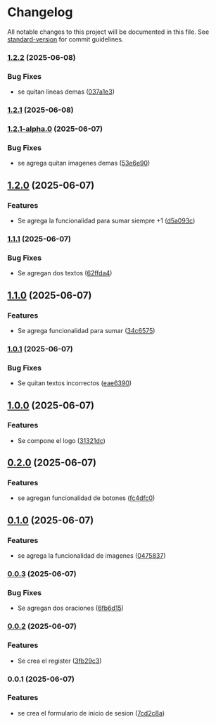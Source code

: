 # Changelog

All notable changes to this project will be documented in this file. See [standard-version](https://github.com/conventional-changelog/standard-version) for commit guidelines.

### [1.2.2](https://github.com/ndelacruz-2023048/ProyectoDePrueba/compare/v1.2.1-alpha.0...v1.2.2) (2025-06-08)


### Bug Fixes

* se quitan lineas demas ([037a1e3](https://github.com/ndelacruz-2023048/ProyectoDePrueba/commit/037a1e348f24959ad5841859b82893e9b52045c8))

### [1.2.1](https://github.com/ndelacruz-2023048/ProyectoDePrueba/compare/v1.2.1-alpha.0...v1.2.1) (2025-06-08)

### [1.2.1-alpha.0](https://github.com/ndelacruz-2023048/ProyectoDePrueba/compare/v1.2.0...v1.2.1-alpha.0) (2025-06-07)


### Bug Fixes

* se agrega quitan imagenes demas ([53e6e90](https://github.com/ndelacruz-2023048/ProyectoDePrueba/commit/53e6e9051a865ccaee26195a6b2347d0efc95c30))

## [1.2.0](https://github.com/ndelacruz-2023048/ProyectoDePrueba/compare/v1.1.1...v1.2.0) (2025-06-07)


### Features

* Se agrega la funcionalidad para sumar siempre +1 ([d5a093c](https://github.com/ndelacruz-2023048/ProyectoDePrueba/commit/d5a093c330df0f5abc534f65a1c07d5d38c450fe))

### [1.1.1](https://github.com/ndelacruz-2023048/ProyectoDePrueba/compare/v1.1.0...v1.1.1) (2025-06-07)


### Bug Fixes

* Se agregan dos textos ([62ffda4](https://github.com/ndelacruz-2023048/ProyectoDePrueba/commit/62ffda452f209cc3fce55632fc512c3017c02988))

## [1.1.0](https://github.com/ndelacruz-2023048/ProyectoDePrueba/compare/v1.0.1...v1.1.0) (2025-06-07)


### Features

* Se agrega funcionalidad para sumar ([34c6575](https://github.com/ndelacruz-2023048/ProyectoDePrueba/commit/34c6575fe88f075c98603a3a48e53c1ff5836792))

### [1.0.1](https://github.com/ndelacruz-2023048/ProyectoDePrueba/compare/v1.0.0...v1.0.1) (2025-06-07)


### Bug Fixes

* Se quitan textos incorrectos ([eae6390](https://github.com/ndelacruz-2023048/ProyectoDePrueba/commit/eae6390ef8e2428788690d114dd7609f4fa8787f))

## [1.0.0](https://github.com/ndelacruz-2023048/ProyectoDePrueba/compare/v0.2.0...v1.0.0) (2025-06-07)


### Features

* Se compone el logo ([31321dc](https://github.com/ndelacruz-2023048/ProyectoDePrueba/commit/31321dcb1493f05ca7a7967b8a15b491b7528d5d))

## [0.2.0](https://github.com/ndelacruz-2023048/ProyectoDePrueba/compare/v0.1.0...v0.2.0) (2025-06-07)


### Features

* se agregan funcionalidad de botones ([fc4dfc0](https://github.com/ndelacruz-2023048/ProyectoDePrueba/commit/fc4dfc036f57b827940eb5927446d72cf9a4f804))

## [0.1.0](https://github.com/ndelacruz-2023048/ProyectoDePrueba/compare/v0.0.3...v0.1.0) (2025-06-07)


### Features

* se agrega la funcionalidad de imagenes ([0475837](https://github.com/ndelacruz-2023048/ProyectoDePrueba/commit/0475837bff0ca3998d35c056795022e534f478f2))

### [0.0.3](https://github.com/ndelacruz-2023048/ProyectoDePrueba/compare/v0.0.2...v0.0.3) (2025-06-07)


### Bug Fixes

* Se agregan dos oraciones ([6fb6d15](https://github.com/ndelacruz-2023048/ProyectoDePrueba/commit/6fb6d156ba98f648eeb2999e562040ece4a2a019))

### [0.0.2](https://github.com/ndelacruz-2023048/ProyectoDePrueba/compare/v0.0.1...v0.0.2) (2025-06-07)


### Features

* Se crea el register ([3fb29c3](https://github.com/ndelacruz-2023048/ProyectoDePrueba/commit/3fb29c34752edcb6229505cc50fbe2b9594b5df8))

### 0.0.1 (2025-06-07)


### Features

* se crea el formulario de inicio de sesion ([7cd2c8a](https://github.com/ndelacruz-2023048/ProyectoDePrueba/commit/7cd2c8a89eef40eabccc777257ff3e85dcc1678f))
